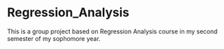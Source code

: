 # Regression_Analysis
This is a group project based on Regression Analysis course in my second semester of my sophomore year. 
